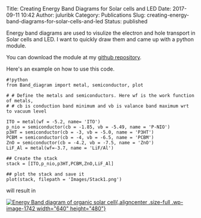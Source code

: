 Title: Creating Energy Band Diagrams for Solar cells and LED
Date: 2017-09-11 10:42
Author: juluribk
Category: Publications
Slug: creating-energy-band-diagrams-for-solar-cells-and-led
Status: published

Energy band diagrams are used to visulize the electron and hole transport in Solar cells and LED. I want to quickly draw them and came up with a python module.

You can download the module at my [github repository](%20%20https://github.com/plasmon360/Energy-Band-diagram "github repository").

Here's an example on how to use this code.

    #!python
    from Band_diagram import metal, semiconductor, plot

    # # Define the metals and semiconductors. Here wf is the work function of metals,
    # # cb is conduction band minimum and vb is valance band maximum wrt to vacuum level

    ITO = metal(wf = -5.2, name= 'ITO')  
    p_nio = semiconductor(cb = -1.85, vb = -5.49, name = 'P-NIO')  
    p3HT = semiconductor(cb = -3, vb = -5.0, name = 'P3HT')  
    PCBM = semiconductor(cb = -4, vb = -6.5, name = 'PCBM')  
    ZnO = semiconductor(cb = -4.2, vb = -7.5, name = 'ZnO')  
    LiF_Al = metal(wf=-3.7, name = 'LiF/Al')

    ## Create the stack  
    stack = [ITO,p_nio,p3HT,PCBM,ZnO,LiF_Al]

    ## plot the stack and save it  
    plot(stack, filepath = 'Images/Stack1.png')  

will result in

[![Energy Band diagram of organic solar cell](http://juluribk.com/wp-content/uploads/2017/09/Stack1.png){.aligncenter .size-full .wp-image-1742 width="640" height="480"}](http://juluribk.com/wp-content/uploads/2017/09/Stack1.png)
